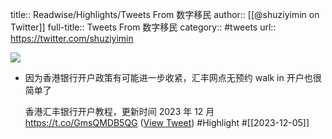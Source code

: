 title:: Readwise/Highlights/Tweets From 数字移民
author:: [[@shuziyimin on Twitter]]
full-title:: Tweets From 数字移民
category:: #tweets
url:: https://twitter.com/shuziyimin

![](https://pbs.twimg.com/profile_images/1268753991485108225/PAArt2qm.jpg)

- 因为香港银行开户政策有可能进一步收紧，汇丰网点无预约 walk in 开户也很简单了
  
  香港汇丰银行开户教程，更新时间 2023 年 12 月
  https://t.co/GmsQMDB5QG ([View Tweet](https://twitter.com/shuziyimin/status/1731573922137850068)) #Highlight #[[2023-12-05]]